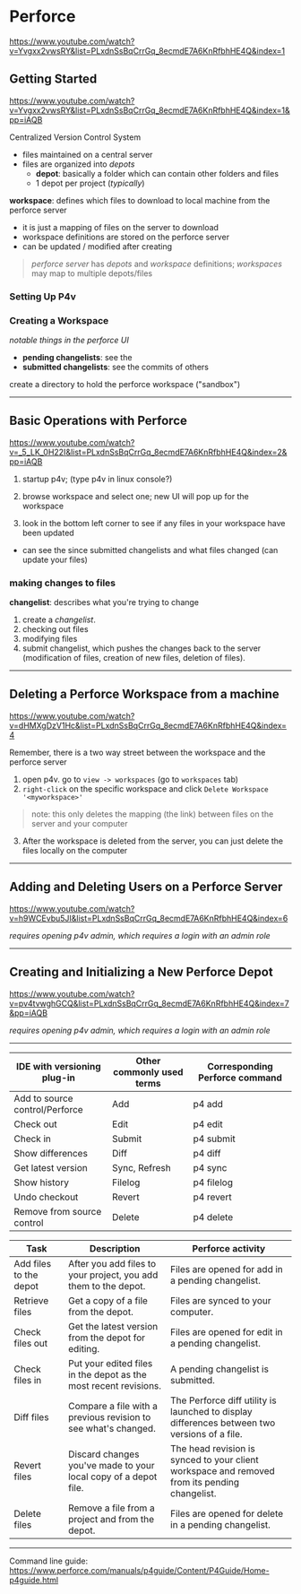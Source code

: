# Perforce
https://www.youtube.com/watch?v=Yvgxx2vwsRY&list=PLxdnSsBqCrrGq_8ecmdE7A6KnRfbhHE4Q&index=1

## Getting Started
https://www.youtube.com/watch?v=Yvgxx2vwsRY&list=PLxdnSsBqCrrGq_8ecmdE7A6KnRfbhHE4Q&index=1&pp=iAQB

Centralized Version Control System
- files maintained on a central server
- files are organized into _depots_
  - __depot__: basically a folder which can contain other folders and files
  - 1 depot per project (_typically_)

__workspace__: defines which files to download to local machine from the perforce server
- it is just a mapping of files on the server to download
- workspace definitions are stored on the perforce server
- can be updated / modified after creating

> _perforce server_ has _depots_ and _workspace_ definitions; _workspaces_ may map to multiple depots/files

### Setting Up P4v

### Creating a Workspace

_notable things in the perforce UI_
- __pending changelists__: see the 
- __submitted changelists__: see the commits of others

create a directory to hold the perforce workspace ("sandbox")

---

## Basic Operations with Perforce
https://www.youtube.com/watch?v=_5_LK_0H22I&list=PLxdnSsBqCrrGq_8ecmdE7A6KnRfbhHE4Q&index=2&pp=iAQB

1. startup p4v; (type p4v in linux console?)
2. browse workspace and select one; new UI will pop up for the workspace

3. look in the bottom left corner to see if any files in your workspace have been updated
- can see the since submitted changelists and what files changed (can update your files)

### making changes to files

__changelist__: describes what you're trying to change 

1. create a _changelist_. 
2. checking out files
3. modifying files
4. submit changelist, which pushes the changes back to the server (modification of files, creation of new files, deletion of files).

---

## Deleting a Perforce Workspace from a machine
https://www.youtube.com/watch?v=dHMXgDzV1Hc&list=PLxdnSsBqCrrGq_8ecmdE7A6KnRfbhHE4Q&index=4

Remember, there is a two way street between the workspace and the perforce server
1. open p4v. go to `view -> workspaces` (go to `workspaces` tab)
2. `right-click` on the specific workspace and click `Delete Workspace '<myworkspace>'`
> note: this only deletes the mapping (the link) between files on the server and your computer
3. After the workspace is deleted from the server, you can just delete the files locally on the computer

---

## Adding and Deleting Users on a Perforce Server
https://www.youtube.com/watch?v=h9WCEvbu5JI&list=PLxdnSsBqCrrGq_8ecmdE7A6KnRfbhHE4Q&index=6

_requires opening p4v admin, which requires a login with an admin role_

---

## Creating and Initializing a New Perforce Depot
https://www.youtube.com/watch?v=pv4tvwghGCQ&list=PLxdnSsBqCrrGq_8ecmdE7A6KnRfbhHE4Q&index=7&pp=iAQB

_requires opening p4v admin, which requires a login with an admin role_

---

| IDE with versioning plug-in | Other commonly used terms | Corresponding Perforce command |
|---|---|---|
| Add to source control/Perforce | Add | p4 add |
| Check out | Edit | p4 edit |
| Check in | Submit | p4 submit |
| Show differences | Diff | p4 diff |
| Get latest version | Sync, Refresh | p4 sync |
| Show history | Filelog | p4 filelog |
| Undo checkout | Revert | p4 revert |
| Remove from source control | Delete | p4 delete |

| Task | Description | Perforce activity |
|---|---|---|
| Add files to the depot | After you add files to your project, you add them to the depot. | Files are opened for add in a pending changelist. |
| Retrieve files | Get a copy of a file from the depot. | Files are synced to your computer. |
| Check files out | Get the latest version from the depot for editing. | Files are opened for edit in a pending changelist. |
| Check files in | Put your edited files in the depot as the most recent revisions. | A pending changelist is submitted. |
| Diff files | Compare a file with a previous revision to see what's changed. | The Perforce diff utility is launched to display differences between two versions of a file. |
| Revert files | Discard changes you've made to your local copy of a depot file. | The head revision is synced to your client workspace and removed from its pending changelist. |
| Delete files | Remove a file from a project and from the depot. | Files are opened for delete in a pending changelist. |

---

Command line guide: https://www.perforce.com/manuals/p4guide/Content/P4Guide/Home-p4guide.html
